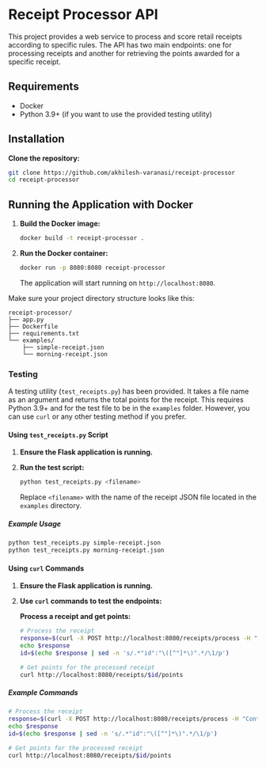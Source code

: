 # Receipt Processor API

This project provides a web service to process and score retail receipts according to specific rules. The API has two main endpoints: one for processing receipts and another for retrieving the points awarded for a specific receipt.

## Requirements

- Docker
- Python 3.9+ (if you want to use the provided testing utility)

## Installation

**Clone the repository:**

  ```bash
  git clone https://github.com/akhilesh-varanasi/receipt-processor
  cd receipt-processor
  ```

## Running the Application with Docker

1. **Build the Docker image:**

    ```bash
    docker build -t receipt-processor .
    ```

2. **Run the Docker container:**

    ```bash
    docker run -p 8080:8080 receipt-processor
    ```

    The application will start running on `http://localhost:8080`.

Make sure your project directory structure looks like this:

```plaintext
receipt-processor/
├── app.py
├── Dockerfile
├── requirements.txt
└── examples/
    ├── simple-receipt.json
    └── morning-receipt.json
```

### Testing

A testing utility (`test_receipts.py`) has been provided. It takes a file name as an argument and returns the total points for the receipt. This requires Python 3.9+ and for the test file to be in the `examples` folder. However, you can use `curl` or any other testing method if you prefer.

#### Using `test_receipts.py` Script

1. **Ensure the Flask application is running.**

2. **Run the test script:**

    ```bash
    python test_receipts.py <filename>
    ```

    Replace `<filename>` with the name of the receipt JSON file located in the `examples` directory.

##### Example Usage

```bash
python test_receipts.py simple-receipt.json
python test_receipts.py morning-receipt.json
```

#### Using `curl` Commands

1. **Ensure the Flask application is running.**

2. **Use `curl` commands to test the endpoints:**

    **Process a receipt and get points:**

    ```bash
    # Process the receipt
    response=$(curl -X POST http://localhost:8080/receipts/process -H "Content-Type: application/json" -d @examples/simple-receipt.json)
    echo $response
    id=$(echo $response | sed -n 's/.*"id":"\([^"]*\)".*/\1/p')

    # Get points for the processed receipt
    curl http://localhost:8080/receipts/$id/points
    ```

##### Example Commands

```bash
# Process the receipt
response=$(curl -X POST http://localhost:8080/receipts/process -H "Content-Type: application/json" -d @examples/simple-receipt.json)
echo $response
id=$(echo $response | sed -n 's/.*"id":"\([^"]*\)".*/\1/p')

# Get points for the processed receipt
curl http://localhost:8080/receipts/$id/points
```

